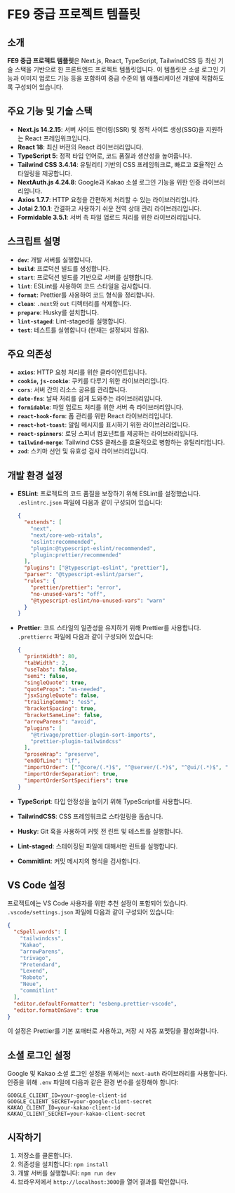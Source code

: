 # FE9 중급 프로젝트 템플릿

## 소개

**FE9 중급 프로젝트 템플릿**은 Next.js, React, TypeScript, TailwindCSS 등 최신 기술 스택을 기반으로 한 프론트엔드 프로젝트 템플릿입니다. 이 템플릿은 소셜 로그인 기능과 이미지 업로드 기능 등을 포함하여 중급 수준의 웹 애플리케이션 개발에 적합하도록 구성되어 있습니다.

## 주요 기능 및 기술 스택

- **Next.js 14.2.15**: 서버 사이드 렌더링(SSR) 및 정적 사이트 생성(SSG)을 지원하는 React 프레임워크입니다.
- **React 18**: 최신 버전의 React 라이브러리입니다.
- **TypeScript 5**: 정적 타입 언어로, 코드 품질과 생산성을 높여줍니다.
- **Tailwind CSS 3.4.14**: 유틸리티 기반의 CSS 프레임워크로, 빠르고 효율적인 스타일링을 제공합니다.
- **NextAuth.js 4.24.8**: Google과 Kakao 소셜 로그인 기능을 위한 인증 라이브러리입니다.
- **Axios 1.7.7**: HTTP 요청을 간편하게 처리할 수 있는 라이브러리입니다.
- **Jotai 2.10.1**: 간결하고 사용하기 쉬운 전역 상태 관리 라이브러리입니다.
- **Formidable 3.5.1**: 서버 측 파일 업로드 처리를 위한 라이브러리입니다.

## 스크립트 설명

- **`dev`**: 개발 서버를 실행합니다.
- **`build`**: 프로덕션 빌드를 생성합니다.
- **`start`**: 프로덕션 빌드를 기반으로 서버를 실행합니다.
- **`lint`**: ESLint를 사용하여 코드 스타일을 검사합니다.
- **`format`**: Prettier를 사용하여 코드 형식을 정리합니다.
- **`clean`**: `.next`와 `out` 디렉터리를 삭제합니다.
- **`prepare`**: Husky를 설치합니다.
- **`lint-staged`**: Lint-staged를 실행합니다.
- **`test`**: 테스트를 실행합니다 (현재는 설정되지 않음).

## 주요 의존성

- **`axios`**: HTTP 요청 처리를 위한 클라이언트입니다.
- **`cookie`, `js-cookie`**: 쿠키를 다루기 위한 라이브러리입니다.
- **`cors`**: 서버 간의 리소스 공유를 관리합니다.
- **`date-fns`**: 날짜 처리를 쉽게 도와주는 라이브러리입니다.
- **`formidable`**: 파일 업로드 처리를 위한 서버 측 라이브러리입니다.
- **`react-hook-form`**: 폼 관리를 위한 React 라이브러리입니다.
- **`react-hot-toast`**: 알림 메시지를 표시하기 위한 라이브러리입니다.
- **`react-spinners`**: 로딩 스피너 컴포넌트를 제공하는 라이브러리입니다.
- **`tailwind-merge`**: Tailwind CSS 클래스를 효율적으로 병합하는 유틸리티입니다.
- **`zod`**: 스키마 선언 및 유효성 검사 라이브러리입니다.

## 개발 환경 설정

- **ESLint**: 프로젝트의 코드 품질을 보장하기 위해 ESLint를 설정했습니다. `.eslintrc.json` 파일에 다음과 같이 구성되어 있습니다:

  ```json
  {
    "extends": [
      "next",
      "next/core-web-vitals",
      "eslint:recommended",
      "plugin:@typescript-eslint/recommended",
      "plugin:prettier/recommended"
    ],
    "plugins": ["@typescript-eslint", "prettier"],
    "parser": "@typescript-eslint/parser",
    "rules": {
      "prettier/prettier": "error",
      "no-unused-vars": "off",
      "@typescript-eslint/no-unused-vars": "warn"
    }
  }
  ```

- **Prettier**: 코드 스타일의 일관성을 유지하기 위해 Prettier를 사용합니다. `.prettierrc` 파일에 다음과 같이 구성되어 있습니다:

  ```json
  {
    "printWidth": 80,
    "tabWidth": 2,
    "useTabs": false,
    "semi": false,
    "singleQuote": true,
    "quoteProps": "as-needed",
    "jsxSingleQuote": false,
    "trailingComma": "es5",
    "bracketSpacing": true,
    "bracketSameLine": false,
    "arrowParens": "avoid",
    "plugins": [
      "@trivago/prettier-plugin-sort-imports",
      "prettier-plugin-tailwindcss"
    ],
    "proseWrap": "preserve",
    "endOfLine": "lf",
    "importOrder": ["^@core/(.*)$", "^@server/(.*)$", "^@ui/(.*)$", "^[./]"],
    "importOrderSeparation": true,
    "importOrderSortSpecifiers": true
  }
  ```

- **TypeScript**: 타입 안정성을 높이기 위해 TypeScript를 사용합니다.
- **TailwindCSS**: CSS 프레임워크로 스타일링을 돕습니다.
- **Husky**: Git 훅을 사용하여 커밋 전 린트 및 테스트를 실행합니다.
- **Lint-staged**: 스테이징된 파일에 대해서만 린트를 실행합니다.
- **Commitlint**: 커밋 메시지의 형식을 검사합니다.

## VS Code 설정

프로젝트에는 VS Code 사용자를 위한 추천 설정이 포함되어 있습니다. `.vscode/settings.json` 파일에 다음과 같이 구성되어 있습니다:

```json
{
  "cSpell.words": [
    "tailwindcss",
    "Kakao",
    "arrowParens",
    "trivago",
    "Pretendard",
    "Lexend",
    "Roboto",
    "Neue",
    "commitlint"
  ],
  "editor.defaultFormatter": "esbenp.prettier-vscode",
  "editor.formatOnSave": true
}
```

이 설정은 Prettier를 기본 포매터로 사용하고, 저장 시 자동 포맷팅을 활성화합니다.

## 소셜 로그인 설정

Google 및 Kakao 소셜 로그인 설정을 위해서는 `next-auth` 라이브러리를 사용합니다. 인증을 위해 `.env` 파일에 다음과 같은 환경 변수를 설정해야 합니다:

```
GOOGLE_CLIENT_ID=your-google-client-id
GOOGLE_CLIENT_SECRET=your-google-client-secret
KAKAO_CLIENT_ID=your-kakao-client-id
KAKAO_CLIENT_SECRET=your-kakao-client-secret
```

## 시작하기

1. 저장소를 클론합니다.
2. 의존성을 설치합니다: `npm install`
3. 개발 서버를 실행합니다: `npm run dev`
4. 브라우저에서 `http://localhost:3000`을 열어 결과를 확인합니다.
